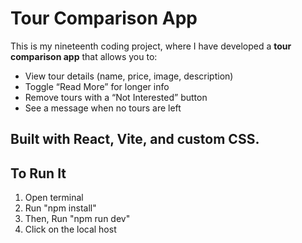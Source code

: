 # Tour Comparison App 
This is my nineteenth coding project, where I have developed a **tour comparison app** that allows you to: 
- View tour details (name, price, image, description)
- Toggle “Read More” for longer info
- Remove tours with a “Not Interested” button
- See a message when no tours are left

## Built with React, Vite, and custom CSS. 

## To Run It
1. Open terminal
2. Run "npm install"
3. Then, Run "npm run dev"
4. Click on the local host 

